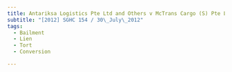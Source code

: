 ```yaml
---
title: Antariksa Logistics Pte Ltd and Others v McTrans Cargo (S) Pte Ltd
subtitle: "[2012] SGHC 154 / 30\_July\_2012"
tags:
  - Bailment
  - Lien
  - Tort
  - Conversion

---
```



